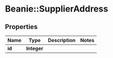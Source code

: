 # Beanie::SupplierAddress

## Properties
Name | Type | Description | Notes
------------ | ------------- | ------------- | -------------
**id** | **Integer** |  | 


